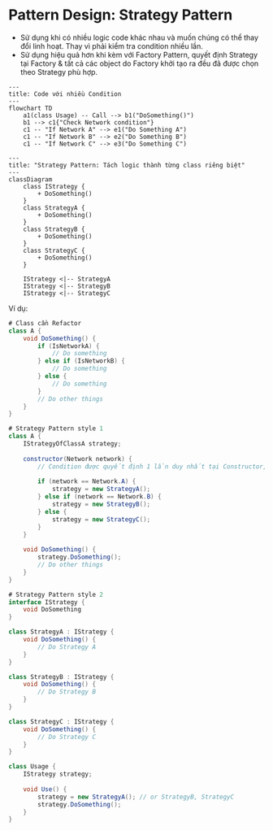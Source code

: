 # Pattern Design: Strategy Pattern

- Sử dụng khi có nhiều logic code khác nhau và muốn chúng có thể thay đổi linh hoạt. Thay vì phải kiểm tra condition nhiều lần.
- Sử dụng hiệu quả hơn khi kèm với Factory Pattern, quyết định Strategy tại Factory & tất cả các object do Factory khởi tạo ra đều đã được chọn theo Strategy phù hợp.

```mermaid
---
title: Code với nhiều Condition
---
flowchart TD
    a1(class Usage) -- Call --> b1("DoSomething()")
    b1 --> c1{"Check Network condition"}
    c1 -- "If Network A" --> e1("Do Something A")
    c1 -- "If Network B" --> e2("Do Something B")
    c1 -- "If Network C" --> e3("Do Something C")
```

```mermaid
---
title: "Strategy Pattern: Tách logic thành từng class riêng biệt"
---
classDiagram
    class IStrategy {
        + DoSomething()
    }
    class StrategyA {
        + DoSomething()
    }
    class StrategyB {
        + DoSomething()
    }
    class StrategyC {
        + DoSomething()
    }

    IStrategy <|-- StrategyA
    IStrategy <|-- StrategyB
    IStrategy <|-- StrategyC
```

Ví dụ:
```csharp
# Class cần Refactor
class A {
    void DoSomething() {
        if (IsNetworkA) {
            // Do something
        } else if (IsNetworkB) {
            // Do something
        } else {
            // Do something
        }
        // Do other things
    }
}

# Strategy Pattern style 1
class A {
    IStrategyOfClassA strategy;
    
    constructor(Network network) {
        // Condition được quyết định 1 lần duy nhất tại Constructor, sau đó không cần quan tâm nữa
        
        if (network == Network.A) {
            strategy = new StrategyA();
        } else if (network == Network.B) {
            strategy = new StrategyB();
        } else {
            strategy = new StrategyC();
        }
    }
    
    void DoSomething() {
        strategy.DoSomething();
        // Do other things
    }
}

# Strategy Pattern style 2
interface IStrategy {
    void DoSomething
}

class StrategyA : IStrategy {
    void DoSomething() {
        // Do Strategy A
    }
}

class StrategyB : IStrategy {
    void DoSomething() {
        // Do Strategy B
    }
}

class StrategyC : IStrategy {
    void DoSomething() {
        // Do Strategy C
    }
}

class Usage {
    IStrategy strategy;
    
    void Use() {
        strategy = new StrategyA(); // or StrategyB, StrategyC
        strategy.DoSomething();
    }
}
```